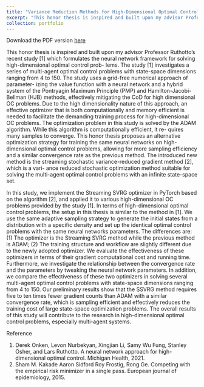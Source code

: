 ```yaml
---
title: "Variance Reduction Methods for High-Dimensional Optimal Control Problem"
excerpt: "This honor thesis is inspired and built upon my advisor Professor Ruthotto’s recent study [1] which formulates the neural network framework for solving high-dimensional optimal control prob- lems<br/><img src='/images/proposal.png'>"
collection: portfolio
---
```


Download the PDF version [here](http://yujanting.github.io/files/Variance_Reduction_Methods_for_High_Dimensional_Optimal_Control__Problem__Executive_Summary_.pdf)

This honor thesis is inspired and built upon my advisor Professor Ruthotto’s recent study [1] which formulates the neural network framework for solving high-dimensional optimal control prob- lems. The study [1] investigates a series of multi-agent optimal control problems with state-space dimensions ranging from 4 to 150. The study uses a grid-free numerical approach of parameter- izing the value function with a neural network and a hybrid system of the Pontryagin Maximum Principle (PMP) and Hamilton-Jacobi-Bellman (HJB) methods, effectively mitigating the CoD for high dimensional OC problems. Due to the high dimensionality nature of this approach, an effective optimizer that is both computationally and memory efficient is needed to facilitate the demanding training process for high-dimensional OC problems. The optimization problem in this study is solved by the ADAM algorithm. While this algorithm is computationally efficient, it re- quires many samples to converge. This honor thesis proposes an alternative optimization strategy for training the same neural networks on high-dimensional optimal control problems, allowing for more sampling efficiency and a similar convergence rate as the previous method. The introduced new method is the streaming stochastic variance-reduced gradient method [2], which is a vari- ance reduced stochastic optimization method suitable for solving the multi-agent optimal control problems with an infinite state-space set.


In this study, we implement the Streaming SVRG optimizer in PyTorch based on the algorithm [2], and applied it to various high-dimensional OC problems provided by the study [1]. In terms of high-dimensional optimal control problems, the setup in this thesis is similar to the method in [1]. We use the same adaptive sampling strategy to generate the initial states from a distribution with a specific density and set up the identical optimal control problems with the same neural networks parameters. The differences are: (1) The optimizer is the Streaming SVRG method while the previous method is ADAM; (2) The training structure and workflow are slightly different due to the newly adopted optimizer. We evaluate the effectiveness of these optimizers in terms of their gradient computational cost and running time. Furthermore, we investigate the relationship between the convergence rate and the parameters by tweaking the neural network parameters. In addition, we compare the effectiveness of these two optimizers in solving several multi-agent optimal control problems with state-space dimensions ranging from 4 to 150. Our preliminary results show that the SSVRG method requires five to ten times fewer gradient counts than ADAM with a similar convergence rate, which is sampling efficient and effectively reduces the training cost of large state-space optimization problems. The overall results of this study will contribute to the research in high-dimensional optimal control problems, especially multi-agent systems.


Reference 
1. Derek Onken, Levon Nurbekyan, Xingjian Li, Samy Wu Fung, Stanley Osher, and Lars Ruthotto. A neural network approach for high-dimensional optimal control. Michigan Health, 2021.
2. Sham M. Kakade Aaron Sidford Roy Frostig, Rong Ge. Competing with the empirical risk minimizer in a single pass. European journal of epidemiology, 2015.